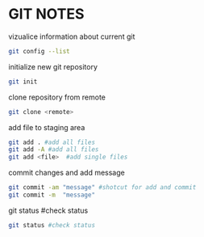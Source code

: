 # GIT NOTES

vizualice information about current git
````bash
git config --list
````

initialize new git repository
````bash
git init
````

clone repository from remote
````bash
git clone <remote>
````

add file to staging area
````bash
git add . #add all files
git add -A #add all files
git add <file>  #add single files
````
commit changes and add message

````bash
git commit -am "message" #shotcut for add and commit
git commit -m  "message"
````
git status #check status
````bash
git status #check status
````